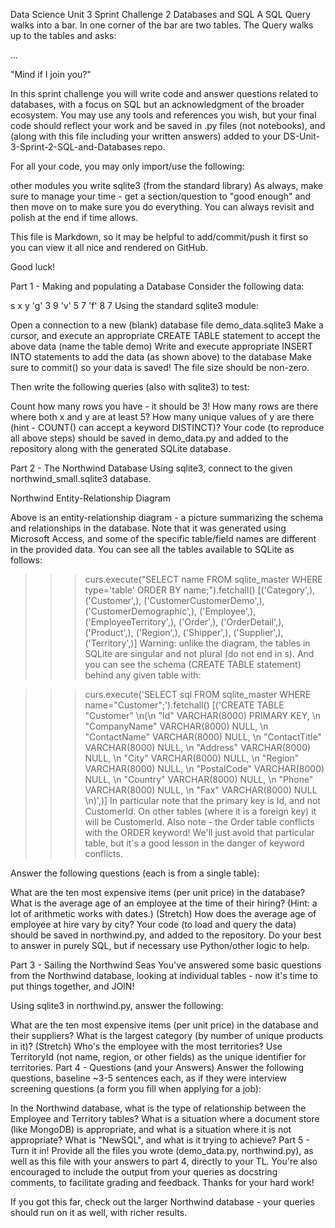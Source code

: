 Data Science Unit 3 Sprint Challenge 2
Databases and SQL
A SQL Query walks into a bar. In one corner of the bar are two tables. The Query walks up to the tables and asks:

...

"Mind if I join you?"

In this sprint challenge you will write code and answer questions related to databases, with a focus on SQL but an acknowledgment of the broader ecosystem. You may use any tools and references you wish, but your final code should reflect your work and be saved in .py files (not notebooks), and (along with this file including your written answers) added to your DS-Unit-3-Sprint-2-SQL-and-Databases repo.

For all your code, you may only import/use the following:

other modules you write
sqlite3 (from the standard library)
As always, make sure to manage your time - get a section/question to "good enough" and then move on to make sure you do everything. You can always revisit and polish at the end if time allows.

This file is Markdown, so it may be helpful to add/commit/push it first so you can view it all nice and rendered on GitHub.

Good luck!

Part 1 - Making and populating a Database
Consider the following data:

s	x	y
'g'	3	9
'v'	5	7
'f'	8	7
Using the standard sqlite3 module:

Open a connection to a new (blank) database file demo_data.sqlite3
Make a cursor, and execute an appropriate CREATE TABLE statement to accept the above data (name the table demo)
Write and execute appropriate INSERT INTO statements to add the data (as shown above) to the database
Make sure to commit() so your data is saved! The file size should be non-zero.

Then write the following queries (also with sqlite3) to test:

Count how many rows you have - it should be 3!
How many rows are there where both x and y are at least 5?
How many unique values of y are there (hint - COUNT() can accept a keyword DISTINCT)?
Your code (to reproduce all above steps) should be saved in demo_data.py and added to the repository along with the generated SQLite database.

Part 2 - The Northwind Database
Using sqlite3, connect to the given northwind_small.sqlite3 database.

Northwind Entity-Relationship Diagram

Above is an entity-relationship diagram - a picture summarizing the schema and relationships in the database. Note that it was generated using Microsoft Access, and some of the specific table/field names are different in the provided data. You can see all the tables available to SQLite as follows:

>>> curs.execute("SELECT name FROM sqlite_master WHERE type='table' ORDER BY name;").fetchall()
[('Category',), ('Customer',), ('CustomerCustomerDemo',),
('CustomerDemographic',), ('Employee',), ('EmployeeTerritory',), ('Order',),
('OrderDetail',), ('Product',), ('Region',), ('Shipper',), ('Supplier',),
('Territory',)]
Warning: unlike the diagram, the tables in SQLite are singular and not plural (do not end in s). And you can see the schema (CREATE TABLE statement) behind any given table with:

>>> curs.execute('SELECT sql FROM sqlite_master WHERE name="Customer";').fetchall()
[('CREATE TABLE "Customer" \n(\n  "Id" VARCHAR(8000) PRIMARY KEY, \n
"CompanyName" VARCHAR(8000) NULL, \n  "ContactName" VARCHAR(8000) NULL, \n
"ContactTitle" VARCHAR(8000) NULL, \n  "Address" VARCHAR(8000) NULL, \n  "City"
VARCHAR(8000) NULL, \n  "Region" VARCHAR(8000) NULL, \n  "PostalCode"
VARCHAR(8000) NULL, \n  "Country" VARCHAR(8000) NULL, \n  "Phone" VARCHAR(8000)
NULL, \n  "Fax" VARCHAR(8000) NULL \n)',)]
In particular note that the primary key is Id, and not CustomerId. On other tables (where it is a foreign key) it will be CustomerId. Also note - the Order table conflicts with the ORDER keyword! We'll just avoid that particular table, but it's a good lesson in the danger of keyword conflicts.

Answer the following questions (each is from a single table):

What are the ten most expensive items (per unit price) in the database?
What is the average age of an employee at the time of their hiring? (Hint: a lot of arithmetic works with dates.)
(Stretch) How does the average age of employee at hire vary by city?
Your code (to load and query the data) should be saved in northwind.py, and added to the repository. Do your best to answer in purely SQL, but if necessary use Python/other logic to help.

Part 3 - Sailing the Northwind Seas
You've answered some basic questions from the Northwind database, looking at individual tables - now it's time to put things together, and JOIN!

Using sqlite3 in northwind.py, answer the following:

What are the ten most expensive items (per unit price) in the database and their suppliers?
What is the largest category (by number of unique products in it)?
(Stretch) Who's the employee with the most territories? Use TerritoryId (not name, region, or other fields) as the unique identifier for territories.
Part 4 - Questions (and your Answers)
Answer the following questions, baseline ~3-5 sentences each, as if they were interview screening questions (a form you fill when applying for a job):

In the Northwind database, what is the type of relationship between the Employee and Territory tables?
What is a situation where a document store (like MongoDB) is appropriate, and what is a situation where it is not appropriate?
What is "NewSQL", and what is it trying to achieve?
Part 5 - Turn it in!
Provide all the files you wrote (demo_data.py, northwind.py), as well as this file with your answers to part 4, directly to your TL. You're also encouraged to include the output from your queries as docstring comments, to facilitate grading and feedback. Thanks for your hard work!

If you got this far, check out the larger Northwind database - your queries should run on it as well, with richer results.